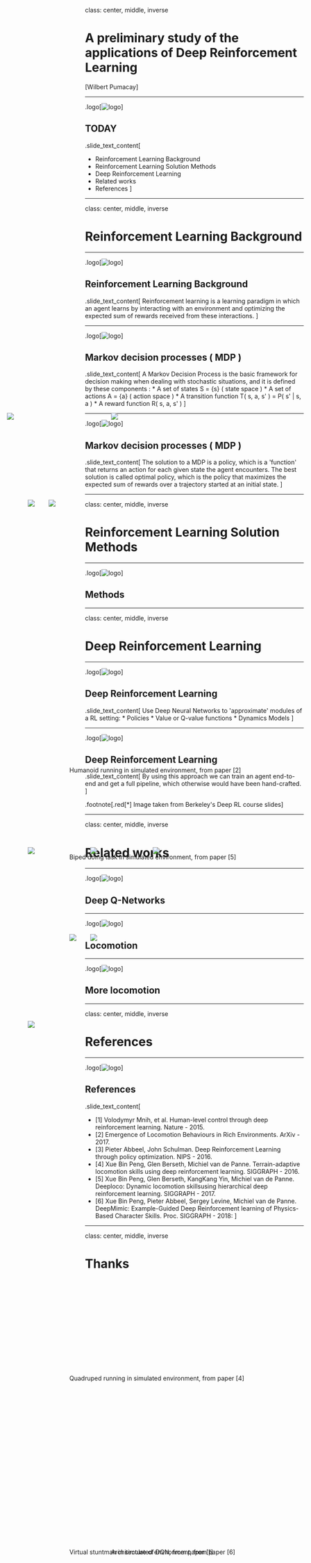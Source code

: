 class: center, middle, inverse

# A preliminary study of the applications of Deep Reinforcement Learning
[Wilbert Pumacay]

---

<!-- logo -->
.logo[![logo](imgs/img_logo.jpg)]

## TODAY

.slide_text_content[
*   Reinforcement Learning Background
*   Reinforcement Learning Solution Methods
*   Deep Reinforcement Learning
*   Related works
*   References
]

---
class: center, middle, inverse
# Reinforcement Learning Background

---

<!-- logo -->
.logo[![logo](imgs/img_logo.jpg)]

## Reinforcement Learning Background

.slide_text_content[
Reinforcement learning is a learning paradigm in which an agent learns by interacting with an environment and optimizing the expected sum of rewards received from these interactions.
]

<img src = "imgs/img_RL_loop.png" style = "position: absolute; top: 50%; left: 25%;" >

---
<!-- logo -->
.logo[![logo](imgs/img_logo.jpg)]

## Markov decision processes ( MDP )

.slide_text_content[
    A Markov Decision Process is the basic framework for decision making when dealing with stochastic situations, and it is defined by these components :
    *  A set of states S = {s} ( state space )
    *  A set of actions A = {a} ( action space )
    *  A transition function T( s, a, s' ) = P( s' | s, a )
    *  A reward function R( s, a, s' )
]

<img src = "imgs/img_MDP_elements.png" style = "position: absolute; top: 55%; left: 20%;" >

---

<!-- logo -->
.logo[![logo](imgs/img_logo.jpg)]

## Markov decision processes ( MDP )

.slide_text_content[
    The solution to a MDP is a policy, which is a 'function' that returns an action for each given state the agent encounters. The best solution is called optimal policy, which is the policy that maximizes the expected sum of rewards over a trajectory started at an initial state.
]

<img src = "imgs/img_optimal_policy.png" style = "position: absolute; top: 55%; left: 25%;" >

---

class: center, middle, inverse
# Reinforcement Learning Solution Methods

---

<!-- logo -->
.logo[![logo](imgs/img_logo.jpg)]

## Methods

<img src = "imgs/img_rl_methods.png" style = "position: absolute; top: 25%; left: 5%;" >

---

class: center, middle, inverse
# Deep Reinforcement Learning

---

<!-- logo -->
.logo[![logo](imgs/img_logo.jpg)]

## Deep Reinforcement Learning

.slide_text_content[
    Use Deep Neural Networks to 'approximate' modules of a RL setting:
    *   Policies
    *   Value or Q-value functions
    *   Dynamics Models
]

<img src = "imgs/img_drl.png" style = "position: absolute; top: 50%; left: 40%;" >

---

<!-- logo -->
.logo[![logo](imgs/img_logo.jpg)]

## Deep Reinforcement Learning

.slide_text_content[
    By using this approach we can train an agent end-to-end and get a full pipeline, which otherwise would have been hand-crafted.
]

<img src = "imgs/img_end_to_end_drl.png" style = "position: absolute; top: 50%; left: 10%;" >

.footnote[.red[*] Image taken from Berkeley's Deep RL course slides]

---

class: center, middle, inverse
# Related works

---

<!-- logo -->
.logo[![logo](imgs/img_logo.jpg)]

## Deep Q-Networks

<img src = "imgs/img_atari_dqn.png" style = "position: absolute; top: 30%; left: 10%;" >

<p style = "position: absolute; top:90%; left: 30%"> Architecture of DQN, from paper [1]</p>

---

<!-- logo -->
.logo[![logo](imgs/img_logo.jpg)]

## Locomotion

<img src = "imgs/img_locomotion_deepmind.png" style = "position: absolute; top: 30%; left: 15%;" >

<p style = "position: absolute; top:45%; left: 20%"> Humanoid running in simulated environment, from paper [2] </p>

<img src = "imgs/img_deepterrain.png" style = "position: absolute; top: 60%; left: 10%;" >

<p style = "position: absolute; top:80%; left: 20%"> Quadruped running in simulated environment, from paper [4]</p>

---

<!-- logo -->
.logo[![logo](imgs/img_logo.jpg)]

## More locomotion

<img src = "imgs/img_deeploco.png" style = "position: absolute; top: 25%; left: 30%;" >

<p style = "position: absolute; top:50%; left: 20%"> Biped doing task in simulated environment, from paper [5]</p>

<img src = "imgs/img_stuntman_drl.png" style = "position: absolute; top: 60%; left: 10%;" >

<p style = "position: absolute; top:90%; left: 20%"> Virtual stuntman in simulated environment, from paper [6]</p>

---

class: center, middle, inverse
# References

---

<!-- logo -->
.logo[![logo](imgs/img_logo.jpg)]

## References

.slide_text_content[
*   [1] Volodymyr Mnih, et al. Human-level control through deep reinforcement learning. Nature - 2015.
*   [2] Emergence of Locomotion Behaviours in Rich Environments. ArXiv - 2017.
*   [3] Pieter Abbeel, John Schulman. Deep Reinforcement Learning through policy optimization. NIPS - 2016.
*   [4] Xue Bin Peng, Glen Berseth, Michiel van de Panne. Terrain-adaptive locomotion skills using deep reinforcement learning. SIGGRAPH - 2016.
*   [5] Xue Bin Peng, Glen Berseth, KangKang Yin, Michiel van de Panne. Deeploco: Dynamic locomotion skillsusing hierarchical deep reinforcement learning. SIGGRAPH - 2017.
*   [6] Xue Bin Peng, Pieter Abbeel, Sergey Levine, Michiel van de Panne. DeepMimic: Example-Guided Deep Reinforcement learning of Physics-Based Character Skills. Proc. SIGGRAPH - 2018:
]

---

class: center, middle, inverse
# Thanks